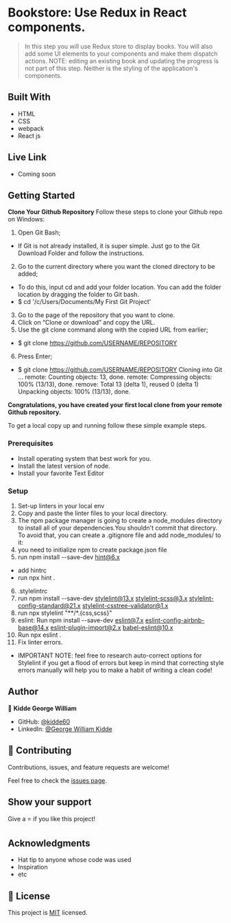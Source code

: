 # Bookstore: Use Redux in React components.

>In this step you will use Redux store to display books. You will also add some UI elements to your components and make them dispatch actions. NOTE: editing an existing book and updating the progress is not part of this step. Neither is the styling of the application's components.
## Built With

- HTML
- CSS
- webpack
- React js

## Live Link
-  Coming soon

## Getting Started

**Clone Your Github Repository**
Follow these steps to clone your Github repo on Windows:

1. Open Git Bash;

- If Git is not already installed, it is super simple. Just go to the Git Download Folder and follow the instructions.

2. Go to the current directory where you want the cloned directory to be added;

- To do this, input cd and add your folder location. You can add the folder location by dragging the folder to Git bash.
- $ cd '/c/Users/Documents/My First Git Project'

3. Go to the page of the repository that you want to clone.
4. Click on “Clone or download” and copy the URL.
5. Use the git clone command along with the copied URL from earlier;

- $ git clone https://github.com/USERNAME/REPOSITORY

6. Press Enter;

- $ git clone https://github.com/USERNAME/REPOSITORY
  Cloning into Git …
  remote: Counting objects: 13, done.
  remote: Compressing objects: 100% (13/13), done.
  remove: Total 13 (delta 1), reused 0 (delta 1)
  Unpacking objects: 100% (13/13), done.

**Congratulations, you have created your first local clone from your remote Github repository.**

To get a local copy up and running follow these simple example steps.

### Prerequisites

- Install operating system that best work for you.
- Install the latest version of node.
- Install your favorite Text Editor

### Setup

1. Set-up linters in your local env
2. Copy and paste the linter files to your local directory.
3. The npm package manager is going to create a node_modules directory to install all of your dependencies.You shouldn't commit that directory. To avoid that, you can create a .gitignore file and add node_modules/ to it:
4. you need to initialize npm to create package.json file
5. run npm install --save-dev hint@6.x

- add hintrc
- run npx hint .

6. .stylelintrc
7. run npm install --save-dev stylelint@13.x stylelint-scss@3.x stylelint-config-standard@21.x stylelint-csstree-validator@1.x
8. run  npx stylelint "**/*.{css,scss}"
9. eslint:
   Run
   npm install --save-dev eslint@7.x eslint-config-airbnb-base@14.x eslint-plugin-import@2.x babel-eslint@10.x
10. Run npx eslint .
11. Fix linter errors.

- IMPORTANT NOTE: feel free to research auto-correct options for Stylelint if you get a flood of errors but keep in mind that correcting style errors manually will help you to make a habit of writing a clean code!

## Author

👤 **Kidde George William**

- GitHub: [@kidde60](https://github.com/kidde60)
- LinkedIn: [@George William Kidde](https://linkedin.com/in/george-william-kidde-b5b772231/)

## 🤝 Contributing

Contributions, issues, and feature requests are welcome!

Feel free to check the [issues page](../../issues/).

## Show your support

Give a ⭐️ if you like this project!

## Acknowledgments

- Hat tip to anyone whose code was used
- Inspiration
- etc

## 📝 License

This project is [MIT](./MIT.md) licensed.
